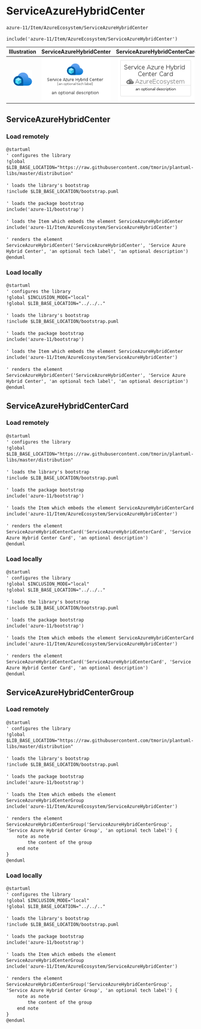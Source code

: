 # ServiceAzureHybridCenter


```text
azure-11/Item/AzureEcosystem/ServiceAzureHybridCenter
```

```text
include('azure-11/Item/AzureEcosystem/ServiceAzureHybridCenter')
```



| Illustration | ServiceAzureHybridCenter | ServiceAzureHybridCenterCard | ServiceAzureHybridCenterGroup |
| :---: | :---: | :---: | :---: |
| ![illustration for Illustration](../../../azure-11/Item/AzureEcosystem/ServiceAzureHybridCenter.png) | ![illustration for ServiceAzureHybridCenter](../../../azure-11/Item/AzureEcosystem/ServiceAzureHybridCenter.Local.png) | ![illustration for ServiceAzureHybridCenterCard](../../../azure-11/Item/AzureEcosystem/ServiceAzureHybridCenterCard.Local.png) | ![illustration for ServiceAzureHybridCenterGroup](../../../azure-11/Item/AzureEcosystem/ServiceAzureHybridCenterGroup.Local.png) |




## ServiceAzureHybridCenter

### Load remotely
```plantuml
@startuml
' configures the library
!global $LIB_BASE_LOCATION="https://raw.githubusercontent.com/tmorin/plantuml-libs/master/distribution"

' loads the library's bootstrap
!include $LIB_BASE_LOCATION/bootstrap.puml

' loads the package bootstrap
include('azure-11/bootstrap')

' loads the Item which embeds the element ServiceAzureHybridCenter
include('azure-11/Item/AzureEcosystem/ServiceAzureHybridCenter')

' renders the element
ServiceAzureHybridCenter('ServiceAzureHybridCenter', 'Service Azure Hybrid Center', 'an optional tech label', 'an optional description')
@enduml
```

### Load locally
```plantuml
@startuml
' configures the library
!global $INCLUSION_MODE="local"
!global $LIB_BASE_LOCATION="../../.."

' loads the library's bootstrap
!include $LIB_BASE_LOCATION/bootstrap.puml

' loads the package bootstrap
include('azure-11/bootstrap')

' loads the Item which embeds the element ServiceAzureHybridCenter
include('azure-11/Item/AzureEcosystem/ServiceAzureHybridCenter')

' renders the element
ServiceAzureHybridCenter('ServiceAzureHybridCenter', 'Service Azure Hybrid Center', 'an optional tech label', 'an optional description')
@enduml
```

## ServiceAzureHybridCenterCard

### Load remotely
```plantuml
@startuml
' configures the library
!global $LIB_BASE_LOCATION="https://raw.githubusercontent.com/tmorin/plantuml-libs/master/distribution"

' loads the library's bootstrap
!include $LIB_BASE_LOCATION/bootstrap.puml

' loads the package bootstrap
include('azure-11/bootstrap')

' loads the Item which embeds the element ServiceAzureHybridCenterCard
include('azure-11/Item/AzureEcosystem/ServiceAzureHybridCenter')

' renders the element
ServiceAzureHybridCenterCard('ServiceAzureHybridCenterCard', 'Service Azure Hybrid Center Card', 'an optional description')
@enduml
```

### Load locally
```plantuml
@startuml
' configures the library
!global $INCLUSION_MODE="local"
!global $LIB_BASE_LOCATION="../../.."

' loads the library's bootstrap
!include $LIB_BASE_LOCATION/bootstrap.puml

' loads the package bootstrap
include('azure-11/bootstrap')

' loads the Item which embeds the element ServiceAzureHybridCenterCard
include('azure-11/Item/AzureEcosystem/ServiceAzureHybridCenter')

' renders the element
ServiceAzureHybridCenterCard('ServiceAzureHybridCenterCard', 'Service Azure Hybrid Center Card', 'an optional description')
@enduml
```

## ServiceAzureHybridCenterGroup

### Load remotely
```plantuml
@startuml
' configures the library
!global $LIB_BASE_LOCATION="https://raw.githubusercontent.com/tmorin/plantuml-libs/master/distribution"

' loads the library's bootstrap
!include $LIB_BASE_LOCATION/bootstrap.puml

' loads the package bootstrap
include('azure-11/bootstrap')

' loads the Item which embeds the element ServiceAzureHybridCenterGroup
include('azure-11/Item/AzureEcosystem/ServiceAzureHybridCenter')

' renders the element
ServiceAzureHybridCenterGroup('ServiceAzureHybridCenterGroup', 'Service Azure Hybrid Center Group', 'an optional tech label') {
    note as note
        the content of the group
    end note
}
@enduml
```

### Load locally
```plantuml
@startuml
' configures the library
!global $INCLUSION_MODE="local"
!global $LIB_BASE_LOCATION="../../.."

' loads the library's bootstrap
!include $LIB_BASE_LOCATION/bootstrap.puml

' loads the package bootstrap
include('azure-11/bootstrap')

' loads the Item which embeds the element ServiceAzureHybridCenterGroup
include('azure-11/Item/AzureEcosystem/ServiceAzureHybridCenter')

' renders the element
ServiceAzureHybridCenterGroup('ServiceAzureHybridCenterGroup', 'Service Azure Hybrid Center Group', 'an optional tech label') {
    note as note
        the content of the group
    end note
}
@enduml
```

